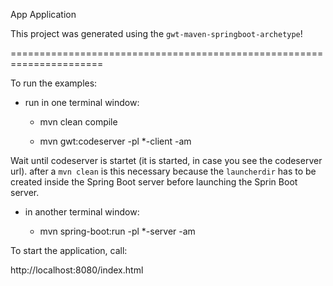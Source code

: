 App Application

This project was generated using the `gwt-maven-springboot-archetype`!

======================================================================

To run the examples:

* run in one terminal window:

    - mvn clean compile

    - mvn gwt:codeserver -pl *-client -am

Wait until codeserver is startet (it is started, in case you see the codeserver url). after a `mvn clean` is this necessary because the `launcherdir` has to be created inside the Spring Boot server before launching the Sprin Boot server.

* in another terminal window:

    - mvn spring-boot:run -pl *-server -am

To start the application, call:

http://localhost:8080/index.html

